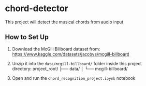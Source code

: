 # chord-detector
This project will detect the musical chords from audio input

## How to Set Up
1. Download the McGill Billboard dataset from:
   https://www.kaggle.com/datasets/jacobvs/mcgill-billboard

2. Unzip it into the `data/mcgill-billboard/` folder inside this project directory:
    project_root/
    ├── data/
    │ └── mcgill-billboard/

3. Open and run the `chord_recognition_project.ipynb` notebook